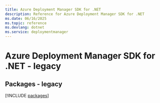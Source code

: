 ```yaml
---
title: Azure Deployment Manager SDK for .NET
description: Reference for Azure Deployment Manager SDK for .NET
ms.date: 06/16/2025
ms.topic: reference
ms.devlang: dotnet
ms.service: deploymentmanager
---
```

# Azure Deployment Manager SDK for .NET - legacy
## Packages - legacy
[!INCLUDE [packages](deployment-manager-index.md)]